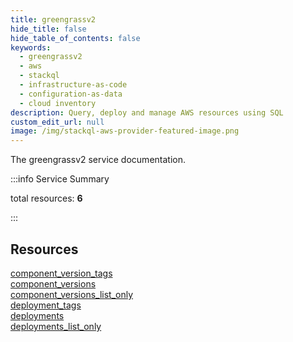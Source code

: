 ```yaml
---
title: greengrassv2
hide_title: false
hide_table_of_contents: false
keywords:
  - greengrassv2
  - aws
  - stackql
  - infrastructure-as-code
  - configuration-as-data
  - cloud inventory
description: Query, deploy and manage AWS resources using SQL
custom_edit_url: null
image: /img/stackql-aws-provider-featured-image.png
---
```


The greengrassv2 service documentation.

:::info Service Summary

<div class="row">
<div class="providerDocColumn">
<span>total resources:&nbsp;<b>6</b></span><br />
</div>
</div>

:::

## Resources
<div class="row">
<div class="providerDocColumn">
<a href="/services/greengrassv2/component_version_tags/">component_version_tags</a><br />
<a href="/services/greengrassv2/component_versions/">component_versions</a><br />
<a href="/services/greengrassv2/component_versions_list_only/">component_versions_list_only</a>
</div>
<div class="providerDocColumn">
<a href="/services/greengrassv2/deployment_tags/">deployment_tags</a><br />
<a href="/services/greengrassv2/deployments/">deployments</a><br />
<a href="/services/greengrassv2/deployments_list_only/">deployments_list_only</a>
</div>
</div>